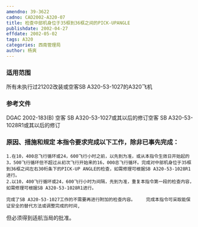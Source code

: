 ```yaml
---
amendno: 39-3622
cadno: CAD2002-A320-07
title: 检查中部机身位于35框到36框之间的PICK-UPANGLE
publishdate: 2002-04-27
effdate: 2002-05-02
tags: A320
categories: 西南管理局
author: 杨爽
---
```


### 适用范围 
所有未执行过21202改装或空客SB A320-53-1027的A320飞机

### 参考文件
DGAC 2002-183(B) 空客 SB A320-53-1027或其以后的修订空客 SB A320-53-1028R1或其以后的修订

### 原因、措施和规定     本指令要求完成以下工作，除非已事先完成： 
    1.在10，400总飞行循环或24，600飞行小时之前，以先到为准，或从本指令生效日开始起的3，500飞行循环但不超过从初次飞行开始来的16，000总飞行循环。完成对中部机身位于35框到36框之间左右30桁条下的PICK-UP ANGLE的检查，如需修理可根据SB A320-53-1028R1进行。 
    2.以10，400飞行循环或24，600飞行小时为间隔，先到为准，重复本指令第一段的检查内容，如需修理可根据SB A320-53-1028R1进行。 

    完成了SB A320-53-1027工作的不需要再进行附加的检查内容。    完成本指令可采取能保证安全的替代方法或调整完成的时间, 
  
但必须得到适航当局的批准。

